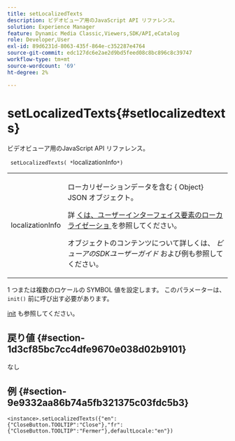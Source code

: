 ```yaml
---
title: setLocalizedTexts
description: ビデオビューア用のJavaScript API リファレンス。
solution: Experience Manager
feature: Dynamic Media Classic,Viewers,SDK/API,eCatalog
role: Developer,User
exl-id: 89d6231d-8063-435f-864e-c352287e4764
source-git-commit: edc127dc6e2ae2d9bd5feed08c8bc896c8c39747
workflow-type: tm+mt
source-wordcount: '69'
ht-degree: 2%

---
```


# setLocalizedTexts{#setlocalizedtexts}

ビデオビューア用のJavaScript API リファレンス。

` setLocalizedTexts( *`localizationInfo`*)`

<table id="table_896DFF34A68A403DB93A6D597461A573"> 
 <tbody> 
  <tr> 
   <td colname="col1"> <p> <span class="codeph"> <span class="varname"> localizationInfo</span> </span> </p> </td> 
   <td colname="col2"> <p> ローカリゼーションデータを含む {<span class="codeph"> Object</span>} JSON オブジェクト。 </p> <p>詳 <a href="../../../c-html5-s7-aem-asset-viewers/c-html5-20-ecatalog-viewer-about/c-html5-20-ecatalog-viewer-localization.md#concept-cbfc39344c494eb7b9f6a272cff0cc74" format="dita" scope="local"> くは、ユーザーインターフェイス要素のローカライゼーショ </a> を参照してください。 </p> <p>オブジェクトのコンテンツについて詳しくは、<i> ビューアのSDKユーザーガイド </i> および例も参照してください。 </p> </td> 
  </tr> 
 </tbody> 
</table>

1 つまたは複数のロケールの SYMBOL 値を設定します。 このパラメーターは、`init()` 前に呼び出す必要があります。

[init](../../../c-html5-s7-aem-asset-viewers/c-html5-20-ecatalog-viewer-about/c-html5-20-ecatalog-viewer-javascriptapiref/r-html5-ecatalog-viewer-20-javascriptapiref-init.md#reference-aee94dd92a28410784f7a1792e28683b) も参照してください。

## 戻り値 {#section-1d3cf85bc7cc4dfe9670e038d02b9101}

なし

## 例 {#section-9e9332aa86b74a5fb321375c03fdc5b3}

```
<instance>.setLocalizedTexts({"en":{"CloseButton.TOOLTIP":"Close"},"fr":{"CloseButton.TOOLTIP":"Fermer"},defaultLocale:"en"})
```
